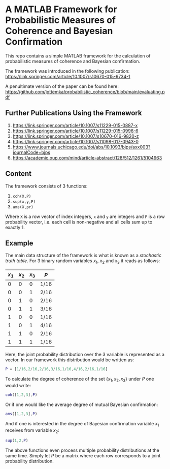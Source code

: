 # A MATLAB Framework for Probabilistic Measures of Coherence and Bayesian Confirmation

This repo contains a simple MATLAB framework for the calculation of probabilistic measures of coherence and Bayesian confirmation. 

The framework was introduced in the following publication: https://link.springer.com/article/10.1007/s10670-015-9734-1

A penultimate version of the paper can be found here: https://github.com/jottemka/probabilistic_coherence/blob/main/evaluating.pdf

## Further Publications Using the Framework

1. https://link.springer.com/article/10.1007/s11229-015-0887-x
1. https://link.springer.com/article/10.1007/s11229-015-0996-6
1. https://link.springer.com/article/10.1007/s10670-016-9820-z
1. https://link.springer.com/article/10.1007/s11098-017-0943-0
1. https://www.journals.uchicago.edu/doi/abs/10.1093/bjps/axx003?journalCode=bjps
1. https://academic.oup.com/mind/article-abstract/128/512/1261/5104963

## Content

The framework consists of 3 functions:

1. `coh(X,P)`
2. `sup(x,y,P)`
3. `ams(X,pr)`

Where `X` is a row vector of index integers, `x` and `y` are integers and `P` is a row probability vector, i.e. each cell is non-negative and all cells sum up to exactly 1.

## Example

The main data structure of the framework is what is known as a *stochastic truth table*. For 3 binary random variables $x_1$, $x_2$ and $x_3$ it reads as follows:

| $x_1$    | $x_2$ | $x_3$    | $P$          |
|----------|-------|----------|--------------|
| 0        | 0     | 0        | $1/16$        |
| 0        | 0     | 1        | $2/16$        |
| 0        | 1     | 0        | $2/16$        |
| 0        | 1     | 1        | $3/16$        |
| 1        | 0     | 0        | $1/16$        |
| 1        | 0     | 1        | $4/16$        |
| 1        | 1     | 0        | $2/16$        |
| 1        | 1     | 1        | $1/16$        |

Here, the joint probability distribution over the 3 variable is represented as a vector. In our framework this distribution would be written as:

```MATLAB
P = [1/16,2/16,2/16,3/16,1/16,4/16,2/16,1/16]
```

To calculate the degree of coherence of the set $\{x_1,x_2,x_3\}$ under $P$ one would write:

```MATLAB
coh([1,2,3],P)
```

Or if one would like the average degree of mutual Bayesian confirmation:

```MATLAB
ams([1,2,3],P)
```

And if one is interested in the degree of Bayesian confirmation variable $x_1$ receives from variable $x_2$:

```MATLAB
sup(1,2,P)
```

The above functions even process multiple probability distributions at the same time. Simply let $P$ be a matrix where each row corresponds to a joint probability distribution.